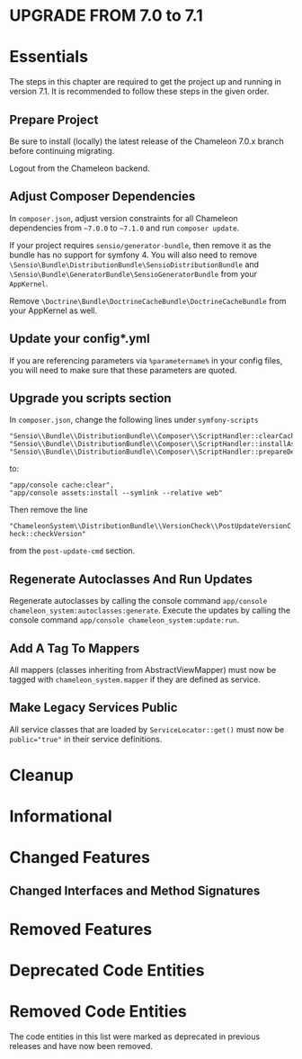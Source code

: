 UPGRADE FROM 7.0 to 7.1
=======================

# Essentials

The steps in this chapter are required to get the project up and running in version 7.1.
It is recommended to follow these steps in the given order.

## Prepare Project

Be sure to install (locally) the latest release of the Chameleon 7.0.x branch before continuing migrating.

Logout from the Chameleon backend.

## Adjust Composer Dependencies

In `composer.json`, adjust version constraints for all Chameleon dependencies from `~7.0.0` to `~7.1.0` and run
`composer update`.

If your project requires `sensio/generator-bundle`, then remove it as the bundle has no support for symfony 4. You will
also need to remove `\Sensio\Bundle\DistributionBundle\SensioDistributionBundle` and 
`\Sensio\Bundle\GeneratorBundle\SensioGeneratorBundle` from your `AppKernel`.

Remove `\Doctrine\Bundle\DoctrineCacheBundle\DoctrineCacheBundle` from your AppKernel as well.

## Update your config*.yml

If you are referencing parameters via `%parametername%` in your config files, you will need to make sure that these parameters
are quoted.

## Upgrade you scripts section

In `composer.json`, change the following lines under `symfony-scripts`

```
"Sensio\\Bundle\\DistributionBundle\\Composer\\ScriptHandler::clearCache",
"Sensio\\Bundle\\DistributionBundle\\Composer\\ScriptHandler::installAssets",
"Sensio\\Bundle\\DistributionBundle\\Composer\\ScriptHandler::prepareDeploymentTarget"
```

to:

```
"app/console cache:clear",
"app/console assets:install --symlink --relative web"
```

Then remove the line

`"ChameleonSystem\\DistributionBundle\\VersionCheck\\PostUpdateVersionCheck::checkVersion"`

from the `post-update-cmd` section.

## Regenerate Autoclasses And Run Updates

Regenerate autoclasses by calling the console command `app/console chameleon_system:autoclasses:generate`.
Execute the updates by calling the console command `app/console chameleon_system:update:run`.

## Add A Tag To Mappers

All mappers (classes inheriting from AbstractViewMapper) must now be tagged with `chameleon_system.mapper` if they are defined
as service.

## Make Legacy Services Public

All service classes that are loaded by `ServiceLocator::get()` must now be `public="true"` in their service definitions.

# Cleanup
# Informational
# Changed Features
## Changed Interfaces and Method Signatures

# Removed Features
# Deprecated Code Entities
# Removed Code Entities

The code entities in this list were marked as deprecated in previous releases and have now been removed.

